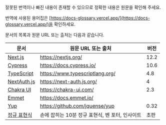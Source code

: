 잘못된 번역이나 빠진 내용이 존재할 수 있으므로 정확한 내용은 원문을 확인해 주세요.

번역에 사용된 용어집은 [https://docs-glossary.vercel.app/](https://docs-glossary.vercel.app/)을 확인하세요.

문서의 목록과 원문 URL 또는 출처는 다음과 같습니다.

| 문서                                                         | 원문 URL 또는 출처                              | 버전 |
| ------------------------------------------------------------ | ----------------------------------------------- | ---- |
| [Next.js](https://autroshot.github.io/docs-repository/docs/next-js) | https://nextjs.org/                             | 12.2 |
| [Cypress](https://autroshot.github.io/docs-repository/docs/cypress) | https://docs.cypress.io/                        | 10.6 |
| [TypeScript](https://autroshot.github.io/docs-repository/docs/miscellaneous/typescript) | https://www.typescriptlang.org/                 | 4.8  |
| [NextAuth.js](https://autroshot.github.io/docs-repository/docs/miscellaneous/next-auth-js) | https://next-auth.js.org/                       | 4    |
| [Chakra UI](https://autroshot.github.io/docs-repository/docs/miscellaneous/chakra-ui) | https://chakra-ui.com/                          | 2.3  |
| [Emmet](https://autroshot.github.io/docs-repository/docs/miscellaneous/emmet) | https://docs.emmet.io/                          |      |
| [Yup](https://autroshot.github.io/docs-repository/docs/miscellaneous/yup) | https://github.com/jquense/yup                  | 0.32 |
| [정규 표현식](https://autroshot.github.io/docs-repository/docs/miscellaneous/regular-expression) | 손에 잡히는 10분 정규 표현식, 벤 포터, 인사이트 | 초판 |

